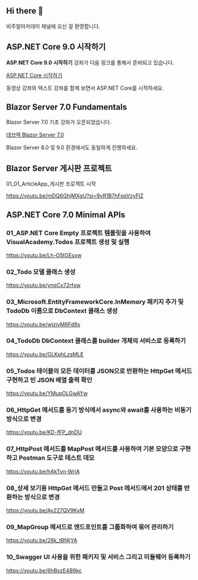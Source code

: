 ## Hi there 👋

비주얼아카데미 채널에 오신 걸 환영합니다.

## ASP.NET Core 9.0 시작하기 

**ASP.NET Core 9.0 시작하기** 강좌가 다음 링크를 통해서 준비되고 있습니다.

[ASP.NET Core 시작하기](http://www.devlec.com/?_pageVariable=courseDetail&code=PT001TB4368&method=S&relation=PT001TB4368_ASPNETCORE9)

동영상 강좌와 텍스트 강좌를 함께 보면서 ASP.NET Core를 시작하세요.

## Blazor Server 7.0 Fundamentals 

Blazor Server 7.0 기초 강좌가 오픈되었습니다.

[데브렉 Blazor Server 7.0](http://www.devlec.com/?_pageVariable=strdown_v4&code=PT001TB4349&method=S&relation=PT001TB4349_BlazorServer)

Blazor Server 8.0 및 9.0 횐경에서도 동일하게 진행하세요.

## Blazor Server 게시판 프로젝트 

01_01_ArticleApp_게시판 프로젝트 시작

https://youtu.be/mDQ6GhjMXgU?si=9vR1B7hFqsVzyFlZ

## ASP.NET Core 7.0 Minimal APIs

### 01_ASP.NET Core Empty 프로젝트 템플릿을 사용하여 VisualAcademy.Todos 프로젝트 생성 및 실행

https://youtu.be/Lh-O5tGEsxw

### 02_Todo 모델 클래스 생성

https://youtu.be/ynqCx72rfxw

### 03_Microsoft.EntityFrameworkCore.InMemory 패키지 추가 및 TodoDb 이름으로 DbContext 클래스 생성

https://youtu.be/wjzjyM6Fd9s

### 04_TodoDb DbContext 클래스를 builder 개체의 서비스로 등록하기

https://youtu.be/GLKphLzsMLE

### 05_Todos 테이블의 모든 데이터를 JSON으로 반환하는 HttpGet 메서드 구현하고 빈 JSON 배열 출력 확인

https://youtu.be/YMupOLGwAYw

### 06_HttpGet 메서드를 동기 방식에서 async와 await를 사용하는 비동기 방식으로 변경

https://youtu.be/KD-fFP_dnDU

### 07_HttpPost 메서드를 MapPost 메서드를 사용하여 기본 모양으로 구현하고 Postman 도구로 테스트 데모

https://youtu.be/hAkTvn-WriA

### 08_상세 보기용 HttpGet 메서드 만들고 Post 메서드에서 201 상태를 반환하는 방식으로 변경

https://youtu.be/Ay227QV9KvM

### 09_MapGroup 메서드로 엔드포인트를 그룹화하여 묶어 관리하기

https://youtu.be/28k_tBf4jYA

### 10_Swagger UI 사용을 위한 패키지 및 서비스 그리고 미들웨어 등록하기

https://youtu.be/6hBszE4B9kc
